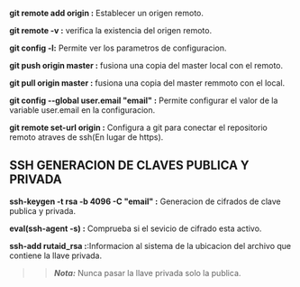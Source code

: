 **git remote add origin <https-url>:**  Establecer un origen remoto.

**git remote -v :** verifica la existencia del origen remoto.

**git config -l:** Permite ver los parametros de configuracion.

**git push origin master :** fusiona una copia del master local con el remoto.

**git pull origin master :** fusiona una copia del master remmoto con el local.

**git config --global user.email "email" :** Permite configurar el valor de la variable user.email en la configuracion.

**git remote set-url origin <ssh-url> :** Configura a git para conectar el repositorio remoto atraves de ssh(En lugar de https).  

 ## SSH GENERACION DE CLAVES PUBLICA Y PRIVADA

**ssh-keygen -t rsa -b 4096 -C "email" :** Generacion de cifrados de clave publica y privada.

**eval(ssh-agent -s) :** Comprueba si el sevicio de cifrado esta activo.

**ssh-add rutaid_rsa :**:Informacion al sistema de la ubicacion del archivo que contiene la llave privada.

>>**_Nota:_** Nunca pasar la llave privada solo la publica.


